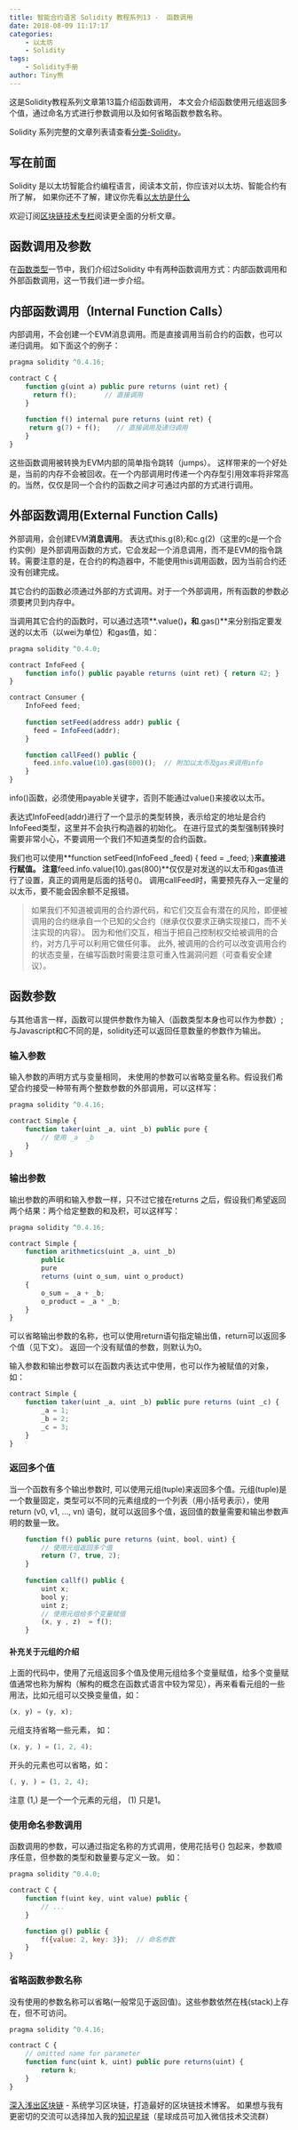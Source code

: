 ```yaml
---
title: 智能合约语言 Solidity 教程系列13 -  函数调用
date: 2018-08-09 11:17:17
categories: 
    - 以太坊
    - Solidity
tags:
    - Solidity手册
author: Tiny熊
---
```


这是Solidity教程系列文章第13篇介绍函数调用， 本文会介绍函数使用元组返回多个值，通过命名方式进行参数调用以及如何省略函数参数名称。

Solidity 系列完整的文章列表请查看[分类-Solidity](https://learnblockchain.cn/categories/ethereum/Solidity/)。

## 写在前面

Solidity 是以太坊智能合约编程语言，阅读本文前，你应该对以太坊、智能合约有所了解，
如果你还不了解，建议你先看[以太坊是什么](https://learnblockchain.cn/2017/11/20/whatiseth/)

欢迎订阅[区块链技术专栏](https://xiaozhuanlan.com/blockchaincore)阅读更全面的分析文章。


## 函数调用及参数

在[函数类型](https://xiaozhuanlan.com/topic/1293405678)一节中，我们介绍过Solidity 中有两种函数调用方式：内部函数调用和外部函数调用，这一节我们进一步介绍。


## 内部函数调用（Internal Function Calls）

内部调用，不会创建一个EVM消息调用。而是直接调用当前合约的函数，也可以递归调用。
如下面这个的例子：

```js
pragma solidity ^0.4.16;

contract C {
    function g(uint a) public pure returns (uint ret) {
      return f();       // 直接调用
    }
    
    function f() internal pure returns (uint ret) {
     return g(7) + f();    // 直接调用及递归调用
    }
}
```

这些函数调用被转换为EVM内部的简单指令跳转（jumps）。 这样带来的一个好处是，当前的内存不会被回收。在一个内部调用时传递一个内存型引用效率将非常高的。当然，仅仅是同一个合约的函数之间才可通过内部的方式进行调用。


## 外部函数调用(External Function Calls)

外部调用，会创建EVM**消息调用**。
表达式this.g(8);和c.g(2)（这里的c是一个合约实例）是外部调用函数的方式，它会发起一个消息调用，而不是EVM的指令跳转。需要注意的是，在合约的构造器中，不能使用this调用函数，因为当前合约还没有创建完成。

其它合约的函数必须通过外部的方式调用。对于一个外部调用，所有函数的参数必须要拷贝到内存中。

当调用其它合约的函数时，可以通过选项**.value()**，和**.gas()**来分别指定要发送的以太币（以wei为单位）和gas值，如：

```js
pragma solidity ^0.4.0;

contract InfoFeed {
    function info() public payable returns (uint ret) { return 42; }
}

contract Consumer {
    InfoFeed feed;
    
    function setFeed(address addr) public {
      feed = InfoFeed(addr);
    }

    function callFeed() public {
      feed.info.value(10).gas(800)();  // 附加以太币及gas来调用info
    }
}
```

info()函数，必须使用payable关键字，否则不能通过value()来接收以太币。

表达式InfoFeed(addr)进行了一个显示的类型转换，表示给定的地址是合约InfoFeed类型，这里并不会执行构造器的初始化。
在进行显式的类型强制转换时需要非常小心，不要调用一个我们不知道类型的合约函数。

我们也可以使用**function setFeed(InfoFeed _feed) { feed = _feed; }**来直接进行赋值。
注意**feed.info.value(10).gas(800)**仅仅是对发送的以太币和gas值进行了设置，真正的调用是后面的括号()。
调用callFeed时，需要预先存入一定量的以太币，要不能会因余额不足报错。

> 如果我们不知道被调用的合约源代码，和它们交互会有潜在的风险，即便被调用的合约继承自一个已知的父合约（继承仅仅要求正确实现接口，而不关注实现的内容）。
因为和他们交互，相当于把自己控制权交给被调用的合约，对方几乎可以利用它做任何事。
> 此外, 被调用的合约可以改变调用合约的状态变量，在编写函数时需要注意可重入性漏洞问题（可查看安全建议）。


## 函数参数

与其他语言一样，函数可以提供参数作为输入（函数类型本身也可以作为参数）; 与Javascript和C不同的是，solidity还可以返回任意数量的参数作为输出。

### 输入参数

输入参数的声明方式与变量相同， 未使用的参数可以省略变量名称。假设我们希望合约接受一种带有两个整数参数的外部调用，可以这样写：

```js
pragma solidity ^0.4.16;

contract Simple {
    function taker(uint _a, uint _b) public pure {
        // 使用 _a  _b
    }
}
```

### 输出参数

输出参数的声明和输入参数一样，只不过它接在returns 之后，假设我们希望返回两个结果：两个给定整数的和及积，可以这样写：

```js
pragma solidity ^0.4.16;

contract Simple {
    function arithmetics(uint _a, uint _b)
        public
        pure
        returns (uint o_sum, uint o_product)
    {
        o_sum = _a + _b;
        o_product = _a * _b;
    }
}
```

可以省略输出参数的名称，也可以使用return语句指定输出值，return可以返回多个值（见下文）。
返回一个没有赋值的参数，则默认为0。

输入参数和输出参数可以在函数内表达式中使用，也可以作为被赋值的对象， 如：

```js
contract Simple {
    function taker(uint _a, uint _b) public pure returns (uint _c) {
        _a = 1;
        _b = 2;
        _c = 3;
    }
}

```


### 返回多个值


当一个函数有多个输出参数时, 可以使用元组(tuple)来返回多个值。元组(tuple)是一个数量固定，类型可以不同的元素组成的一个列表（用小括号表示），使用return (v0, v1, ..., vn) 语句，就可以返回多个值，返回值的数量需要和输出参数声明的数量一致。

```js
    function f() public pure returns (uint, bool, uint) {
        // 使用元组返回多个值
        return (7, true, 2);
    }
    
    function callf() public {
        uint x;
        bool y;
        uint z;
        // 使用元组给多个变量赋值
        (x, y , z)  = f();
    }
```

#### 补充关于元组的介绍

上面的代码中，使用了元组返回多个值及使用元组给多个变量赋值，给多个变量赋值通常也称为解构（解构的概念在函数式语言中较为常见），再来看看元组的一些用法，比如元组可以交换变量值，如：

```js
(x, y) = (y, x);
```

元组支持省略一些元素， 如：

```js
(x, y, ) = (1, 2, 4);
```

开头的元素也可以省略，如：

```js
(, y, ) = (1, 2, 4);
```


注意 (1,) 是一个一个元素的元组， (1) 只是1。


### 使用命名参数调用

函数调用的参数，可以通过指定名称的方式调用，使用花括号{} 包起来，参数顺序任意，但参数的类型和数量要与定义一致。
如：

```js
pragma solidity ^0.4.0;

contract C {
    function f(uint key, uint value) public {
        // ...
    }

    function g() public {
        f({value: 2, key: 3});  // 命名参数
    }
}
```

### 省略函数参数名称

没有使用的参数名称可以省略(一般常见于返回值)。这些参数依然在栈(stack)上存在，但不可访问。

```js
pragma solidity ^0.4.16;

contract C {
    // omitted name for parameter
    function func(uint k, uint) public pure returns(uint) {
        return k;
    }
}
```

[深入浅出区块链](https://learnblockchain.cn/) - 系统学习区块链，打造最好的区块链技术博客。
如果想与我有更密切的交流可以选择加入我的[知识星球](https://t.xiaomiquan.com/RfAu7uj)（星球成员可加入微信技术交流群）